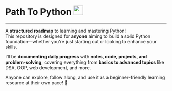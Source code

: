 <h1> Path To Python <img src="https://user-images.githubusercontent.com/74038190/212257472-08e52665-c503-4bd9-aa20-f5a4dae769b5.gif" width="30"> </h1>

---

A **structured roadmap** to learning and mastering Python!  
This repository is designed for **anyone** aiming to build a solid Python foundation—whether you're just starting out or looking to enhance your skills.  

I’ll be **documenting daily progress** with **notes, code, projects, and problem-solving**, covering everything from **basics to advanced topics** like DSA, OOP, web development, and more.  

Anyone can explore, follow along, and use it as a beginner-friendly learning resource at their own pace! 🚀    





